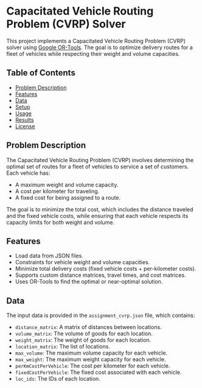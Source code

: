 # Capacitated Vehicle Routing Problem (CVRP) Solver

This project implements a Capacitated Vehicle Routing Problem (CVRP) solver using [Google OR-Tools](https://developers.google.com/optimization). The goal is to optimize delivery routes for a fleet of vehicles while respecting their weight and volume capacities.

## Table of Contents
- [Problem Description](#problem-description)
- [Features](#features)
- [Data](#data)
- [Setup](#setup)
- [Usage](#usage)
- [Results](#results)
- [License](#license)

## Problem Description

The Capacitated Vehicle Routing Problem (CVRP) involves determining the optimal set of routes for a fleet of vehicles to service a set of customers. Each vehicle has:
- A maximum weight and volume capacity.
- A cost per kilometer for traveling.
- A fixed cost for being assigned to a route.

The goal is to minimize the total cost, which includes the distance traveled and the fixed vehicle costs, while ensuring that each vehicle respects its capacity limits for both weight and volume.

## Features

- Load data from JSON files.
- Constraints for vehicle weight and volume capacities.
- Minimize total delivery costs (fixed vehicle costs + per-kilometer costs).
- Supports custom distance matrices, travel times, and cost matrices.
- Uses OR-Tools to find the optimal or near-optimal solution.
  
## Data

The input data is provided in the `assignment_cvrp.json` file, which contains:
- `distance_matrix`: A matrix of distances between locations.
- `volume_matrix`: The volume of goods for each location.
- `weight_matrix`: The weight of goods for each location.
- `location_matrix`: The list of locations.
- `max_volume`: The maximum volume capacity for each vehicle.
- `max_weight`: The maximum weight capacity for each vehicle.
- `perKmCostPerVehicle`: The cost per kilometer for each vehicle.
- `fixedCostPerVehicle`: The fixed cost associated with each vehicle.
- `loc_ids`: The IDs of each location.
